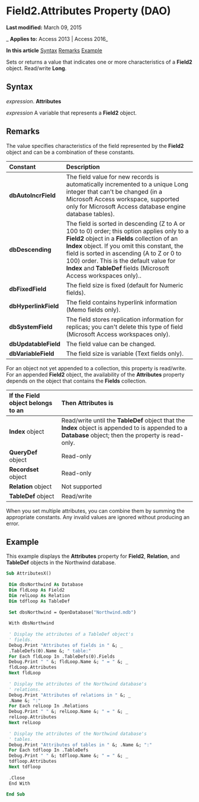 
# Field2.Attributes Property (DAO)

 **Last modified:** March 09, 2015

 _ **Applies to:** Access 2013 | Access 2016_

 **In this article**
[Syntax](#sectionSection0)
[Remarks](#sectionSection1)
[Example](#sectionSection2)


Sets or returns a value that indicates one or more characteristics of a  **Field2** object. Read/write **Long**.

## Syntax
<a name="sectionSection0"> </a>

 _expression_. **Attributes**

 _expression_ A variable that represents a **Field2** object.


## Remarks
<a name="sectionSection1"> </a>

The value specifies characteristics of the field represented by the  **Field2** object and can be a combination of these constants.



|**Constant**|**Description**|
|:-----|:-----|
|**dbAutoIncrField**|The field value for new records is automatically incremented to a unique Long integer that can't be changed (in a Microsoft Access workspace, supported only for Microsoft Access database engine database tables).|
|**dbDescending**|The field is sorted in descending (Z to A or 100 to 0) order; this option applies only to a  **Field2** object in a **Fields** collection of an **Index** object. If you omit this constant, the field is sorted in ascending (A to Z or 0 to 100) order. This is the default value for **Index** and **TableDef** fields (Microsoft Access workspaces only)..|
|**dbFixedField**|The field size is fixed (default for Numeric fields).|
|**dbHyperlinkField**|The field contains hyperlink information (Memo fields only).|
|**dbSystemField**|The field stores replication information for replicas; you can't delete this type of field (Microsoft Access workspaces only).|
|**dbUpdatableField**|The field value can be changed.|
|**dbVariableField**|The field size is variable (Text fields only).|
For an object not yet appended to a collection, this property is read/write. For an appended  **Field2** object, the availability of the **Attributes** property depends on the object that contains the **Fields** collection.



|**If the Field object belongs to an**|**Then Attributes is**|
|:-----|:-----|
|**Index** object|Read/write until the  **TableDef** object that the **Index** object is appended to is appended to a **Database** object; then the property is read-only.|
|**QueryDef** object|Read-only|
|**Recordset** object|Read-only|
|**Relation** object|Not supported|
|**TableDef** object|Read/write|
When you set multiple attributes, you can combine them by summing the appropriate constants. Any invalid values are ignored without producing an error.


## Example
<a name="sectionSection2"> </a>

This example displays the  **Attributes** property for **Field2**, **Relation**, and **TableDef** objects in the Northwind database.


```vb
Sub AttributesX() 
 
 Dim dbsNorthwind As Database 
 Dim fldLoop As Field2 
 Dim relLoop As Relation 
 Dim tdfloop As TableDef 
 
 Set dbsNorthwind = OpenDatabase("Northwind.mdb") 
 
 With dbsNorthwind 
 
 ' Display the attributes of a TableDef object's 
 ' fields. 
 Debug.Print "Attributes of fields in " &; _ 
 .TableDefs(0).Name &; " table:" 
 For Each fldLoop In .TableDefs(0).Fields 
 Debug.Print " " &; fldLoop.Name &; " = " &; _ 
 fldLoop.Attributes 
 Next fldLoop 
 
 ' Display the attributes of the Northwind database's 
 ' relations. 
 Debug.Print "Attributes of relations in " &; _ 
 .Name &; ":" 
 For Each relLoop In .Relations 
 Debug.Print " " &; relLoop.Name &; " = " &; _ 
 relLoop.Attributes 
 Next relLoop 
 
 ' Display the attributes of the Northwind database's 
 ' tables. 
 Debug.Print "Attributes of tables in " &; .Name &; ":" 
 For Each tdfloop In .TableDefs 
 Debug.Print " " &; tdfloop.Name &; " = " &; _ 
 tdfloop.Attributes 
 Next tdfloop 
 
 .Close 
 End With 
 
End Sub
```

